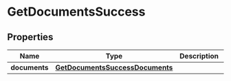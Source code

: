 
# GetDocumentsSuccess

## Properties
Name | Type | Description | Notes
------------ | ------------- | ------------- | -------------
**documents** | [**GetDocumentsSuccessDocuments**](GetDocumentsSuccessDocuments.md) |  | 



